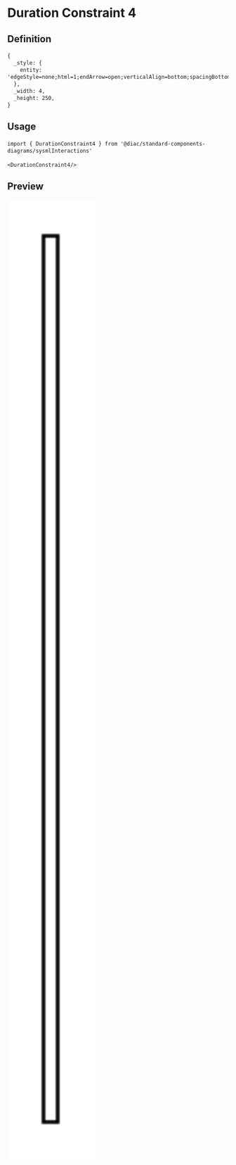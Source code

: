 # Duration Constraint 4

## Definition

```
{
  _style: { 
    entity: 'edgeStyle=none;html=1;endArrow=open;verticalAlign=bottom;spacingBottom=5;endSize=12;',
  },
  _width: 4,
  _height: 250,
}
```

## Usage

```
import { DurationConstraint4 } from '@diac/standard-components-diagrams/sysmlInteractions'

<DurationConstraint4/>
```

## Preview

<img src="./duration-constraint-4.png" width="200"/>
